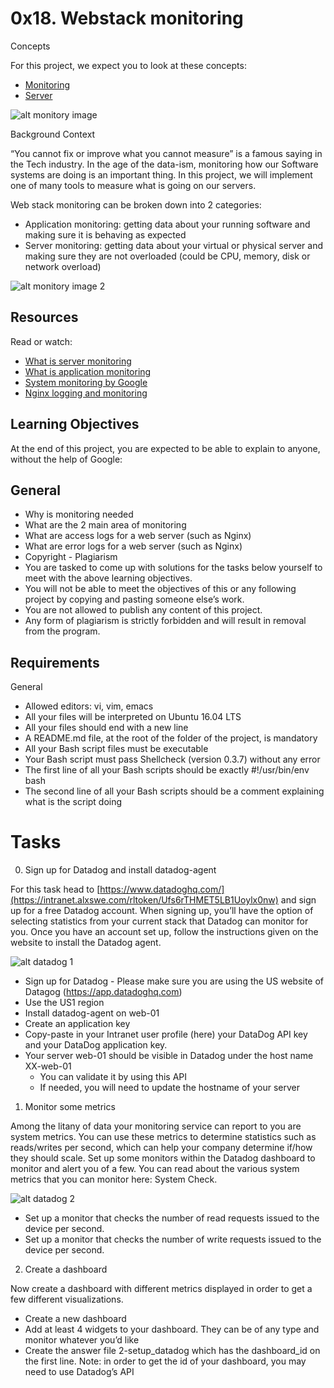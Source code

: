 # 0x18. Webstack monitoring

Concepts

For this project, we expect you to look at these concepts:

*   [Monitoring](https://intranet.alxswe.com/concepts/13)
*   [Server](https://intranet.alxswe.com/concepts/67)

![alt monitory image](https://s3.amazonaws.com/intranet-projects-files/holbertonschool-sysadmin_devops/281/hb3pAsO.png)

Background Context

“You cannot fix or improve what you cannot measure” is a famous saying in the Tech industry. In the age of the data-ism, monitoring how our Software systems are doing is an important thing. In this project, we will implement one of many tools to measure what is going on our servers.

Web stack monitoring can be broken down into 2 categories:

*   Application monitoring: getting data about your running software and making sure it is behaving as expected
*   Server monitoring: getting data about your virtual or physical server and making sure they are not overloaded (could be CPU, memory, disk or network overload)

![alt monitory image 2](https://s3.amazonaws.com/intranet-projects-files/holbertonschool-sysadmin_devops/281/ktCXnhE.jpg)

## Resources

Read or watch:

*   [What is server monitoring](https://intranet.alxswe.com/rltoken/km_XUDAfXEBoXZQsIWEo5Q)
*   [What is application monitoring](https://intranet.alxswe.com/rltoken/z9jsikINjrsUo2QY5_Xz8g)
*   [System monitoring by Google](https://intranet.alxswe.com/rltoken/_8KIbIUNzMgKi_LiGMBWAw)
*   [Nginx logging and monitoring](https://intranet.alxswe.com/rltoken/V3GsrDcMHPdgrizShj4RCg)

## Learning Objectives

At the end of this project, you are expected to be able to explain to anyone, without the help of Google:

## General

*   Why is monitoring needed
*   What are the 2 main area of monitoring
*   What are access logs for a web server (such as Nginx)
*   What are error logs for a web server (such as Nginx)
*   Copyright - Plagiarism
*   You are tasked to come up with solutions for the tasks below yourself to meet with the above learning objectives.
*   You will not be able to meet the objectives of this or any following project by copying and pasting someone else’s work.
*   You are not allowed to publish any content of this project.
*   Any form of plagiarism is strictly forbidden and will result in removal from the program.

## Requirements

General
*   Allowed editors: vi, vim, emacs
*   All your files will be interpreted on Ubuntu 16.04 LTS
*   All your files should end with a new line
*   A README.md file, at the root of the folder of the project, is mandatory
*   All your Bash script files must be executable
*   Your Bash script must pass Shellcheck (version 0.3.7) without any error
*   The first line of all your Bash scripts should be exactly #!/usr/bin/env bash
*   The second line of all your Bash scripts should be a comment explaining what is the script doing

# Tasks

0. Sign up for Datadog and install datadog-agent

For this task head to [https://www.datadoghq.com/](https://intranet.alxswe.com/rltoken/Ufs6rTHMET5LB1Uoylx0nw) and sign up for a free Datadog account. When signing up, you’ll have the option of selecting statistics from your current stack that Datadog can monitor for you. Once you have an account set up, follow the instructions given on the website to install the Datadog agent.

![alt datadog 1](https://s3.amazonaws.com/alx-intranet.hbtn.io/uploads/medias/2019/6/6b0ea6345a6375437845.png?X-Amz-Algorithm=AWS4-HMAC-SHA256&X-Amz-Credential=AKIARDDGGGOUSBVO6H7D%2F20231109%2Fus-east-1%2Fs3%2Faws4_request&X-Amz-Date=20231109T070914Z&X-Amz-Expires=86400&X-Amz-SignedHeaders=host&X-Amz-Signature=7af315b633f95cb53eb5d8a09e417b9929f2e85d024873f521339375b50a8265)

*   Sign up for Datadog - Please make sure you are using the US website of Datagog (https://app.datadoghq.com)
*   Use the US1 region
*   Install datadog-agent on web-01
*   Create an application key
*   Copy-paste in your Intranet user profile (here) your DataDog API key and your DataDog application key.
*   Your server web-01 should be visible in Datadog under the host name XX-web-01
	* You can validate it by using this API
	* If needed, you will need to update the hostname of your server

1. Monitor some metrics

Among the litany of data your monitoring service can report to you are system metrics. You can use these metrics to determine statistics such as reads/writes per second, which can help your company determine if/how they should scale. Set up some monitors within the Datadog dashboard to monitor and alert you of a few. You can read about the various system metrics that you can monitor here: System Check.

![alt datadog 2](https://s3.amazonaws.com/alx-intranet.hbtn.io/uploads/medias/2019/6/6a4551974aadc181e97a.png?X-Amz-Algorithm=AWS4-HMAC-SHA256&X-Amz-Credential=AKIARDDGGGOUSBVO6H7D%2F20231109%2Fus-east-1%2Fs3%2Faws4_request&X-Amz-Date=20231109T070914Z&X-Amz-Expires=86400&X-Amz-SignedHeaders=host&X-Amz-Signature=b324aaf93bebc169501021e41eb1286f9d375410d243118b08e88029344bcc6c)


*   Set up a monitor that checks the number of read requests issued to the device per second.
*   Set up a monitor that checks the number of write requests issued to the device per second.

2. Create a dashboard

Now create a dashboard with different metrics displayed in order to get a few different visualizations.

*   Create a new dashboard
*   Add at least 4 widgets to your dashboard. They can be of any type and monitor whatever you’d like
*   Create the answer file 2-setup_datadog which has the dashboard_id on the first line. Note: in order to get the id of your dashboard, you may need to use Datadog’s API

